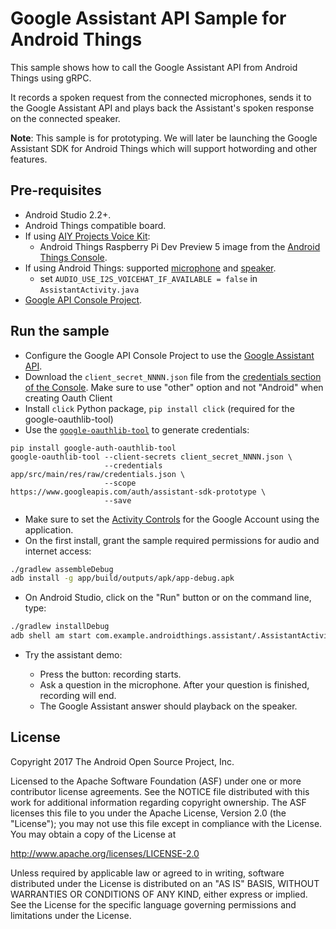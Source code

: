 # Google Assistant API Sample for Android Things

This sample shows how to call the Google Assistant API from Android Things using gRPC.

It records a spoken request from the connected microphones, sends it to the Google Assistant API and plays back the Assistant's spoken response on the connected speaker.

**Note**: This sample is for prototyping. We will later be launching the Google Assistant SDK for Android Things which will support hotwording and other features.

## Pre-requisites

- Android Studio 2.2+.
- Android Things compatible board.
- If using [AIY Projects Voice Kit][voice-kit]:
    - Android Things Raspberry Pi Dev Preview 5 image from the [Android Things Console][dev-preview-download].
- If using Android Things: supported [microphone][mic] and [speaker][speaker].
    - set `AUDIO_USE_I2S_VOICEHAT_IF_AVAILABLE = false` in `AssistantActivity.java`
- [Google API Console Project][console].

## Run the sample

- Configure the Google API Console Project to use the [Google Assistant API][google-assistant-api-config].
- Download the `client_secret_NNNN.json` file from the [credentials section of the Console][console-credentials]. Make sure to use "other" option and not "Android" when creating Oauth Client
- Install `click` Python package, `pip install click` (required for the google-oauthlib-tool)
- Use the [`google-oauthlib-tool`][google-oauthlib-tool] to generate credentials:
```
pip install google-auth-oauthlib-tool
google-oauthlib-tool --client-secrets client_secret_NNNN.json \
                     --credentials app/src/main/res/raw/credentials.json \
                     --scope https://www.googleapis.com/auth/assistant-sdk-prototype \
                     --save
```
- Make sure to set the [Activity Controls][set-activity-controls] for the Google Account using the application.
- On the first install, grant the sample required permissions for audio and internet access:
```bash
./gradlew assembleDebug
adb install -g app/build/outputs/apk/app-debug.apk
```
- On Android Studio, click on the "Run" button or on the command line, type:
```bash
./gradlew installDebug
adb shell am start com.example.androidthings.assistant/.AssistantActivity
```
- Try the assistant demo:

  - Press the button: recording starts.
  - Ask a question in the microphone. After your question is finished, recording will end.
  - The Google Assistant answer should playback on the speaker.

## License

Copyright 2017 The Android Open Source Project, Inc.

Licensed to the Apache Software Foundation (ASF) under one or more contributor
license agreements.  See the NOTICE file distributed with this work for
additional information regarding copyright ownership.  The ASF licenses this
file to you under the Apache License, Version 2.0 (the "License"); you may not
use this file except in compliance with the License.  You may obtain a copy of
the License at

  http://www.apache.org/licenses/LICENSE-2.0

Unless required by applicable law or agreed to in writing, software
distributed under the License is distributed on an "AS IS" BASIS, WITHOUT
WARRANTIES OR CONDITIONS OF ANY KIND, either express or implied.  See the
License for the specific language governing permissions and limitations under
the License.

[voice-kit]: https://aiyprojects.withgoogle.com/voice/
[console]: https://console.developers.google.com
[google-assistant-api-config]: https://developers.google.com/assistant/sdk/prototype/getting-started-other-platforms/config-dev-project-and-account
[console-credentials]: https://console.developers.google.com/apis/credentials
[google-oauthlib-tool]: https://github.com/GoogleCloudPlatform/google-auth-library-python-oauthlib
[dev-preview-download]: https://partner.android.com/things/console/
[set-activity-controls]: https://developers.google.com/assistant/sdk/prototype/getting-started-other-platforms/config-dev-project-and-account#set-activity-controls
[mic]: https://www.adafruit.com/product/3367
[speaker]: https://www.adafruit.com/product/3369
